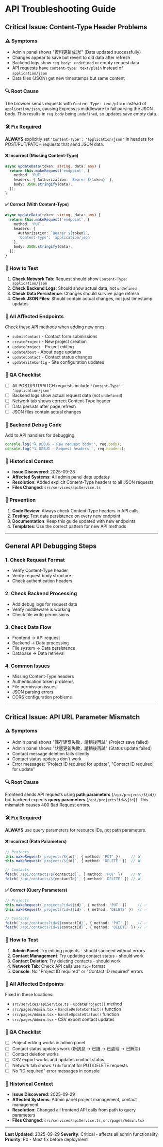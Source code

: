 # API Troubleshooting Guide

## Critical Issue: Content-Type Header Problems

### ⚠️ Symptoms
- Admin panel shows "資料更新成功!" (Data updated successfully)
- Changes appear to save but revert to old data after refresh
- Backend logs show `req.body: undefined` or empty request data
- API requests have `content-type: text/plain` instead of `application/json`
- Data files (JSON) get new timestamps but same content

### 🔍 Root Cause
The browser sends requests with `Content-Type: text/plain` instead of `application/json`, causing Express.js middleware to fail parsing the JSON body. This results in `req.body` being `undefined`, so updates save empty data.

### 🛠️ Fix Required
**ALWAYS** explicitly set `'Content-Type': 'application/json'` in headers for POST/PUT/PATCH requests that send JSON data.

#### ❌ Incorrect (Missing Content-Type)
```typescript
async updateData(token: string, data: any) {
  return this.makeRequest('endpoint', {
    method: 'PUT',
    headers: { Authorization: `Bearer ${token}` },
    body: JSON.stringify(data),
  });
}
```

#### ✅ Correct (With Content-Type)
```typescript
async updateData(token: string, data: any) {
  return this.makeRequest('endpoint', {
    method: 'PUT',
    headers: {
      Authorization: `Bearer ${token}`,
      'Content-Type': 'application/json'
    },
    body: JSON.stringify(data),
  });
}
```

### 🧪 How to Test
1. **Check Network Tab**: Request should show `Content-Type: application/json`
2. **Check Backend Logs**: Should show actual data, not `undefined`
3. **Check Data Persistence**: Changes should survive page refresh
4. **Check JSON Files**: Should contain actual changes, not just timestamp updates

### 🚨 All Affected Endpoints
Check these API methods when adding new ones:
- `submitContact` - Contact form submissions
- `createProject` - New project creation
- `updateProject` - Project editing
- `updateAbout` - About page updates
- `updateContact` - Contact status changes
- `updateSiteConfig` - Site configuration updates

### 📝 QA Checklist
- [ ] All POST/PUT/PATCH requests include `'Content-Type': 'application/json'`
- [ ] Backend logs show actual request data (not `undefined`)
- [ ] Network tab shows correct Content-Type header
- [ ] Data persists after page refresh
- [ ] JSON files contain actual changes

### 🔧 Backend Debug Code
Add to API handlers for debugging:
```javascript
console.log('🔍 DEBUG - Raw request body:', req.body);
console.log('🔍 DEBUG - Request headers:', req.headers);
```

### 📅 Historical Context
- **Issue Discovered**: 2025-09-28
- **Affected Systems**: All admin panel data updates
- **Resolution**: Added explicit Content-Type headers to all JSON requests
- **Files Changed**: `src/services/apiService.ts`

### 🎯 Prevention
1. **Code Review**: Always check Content-Type headers in API calls
2. **Testing**: Test data persistence on every new endpoint
3. **Documentation**: Keep this guide updated with new endpoints
4. **Templates**: Use the correct pattern for new API methods

---

## General API Debugging Steps

### 1. Check Request Format
- Verify Content-Type header
- Verify request body structure
- Check authentication headers

### 2. Check Backend Processing
- Add debug logs for request data
- Verify middleware is working
- Check file write permissions

### 3. Check Data Flow
- Frontend → API request
- Backend → Data processing
- File system → Data persistence
- Database → Data retrieval

### 4. Common Issues
- Missing Content-Type headers
- Authentication token problems
- File permission issues
- JSON parsing errors
- CORS configuration problems

---

## Critical Issue: API URL Parameter Mismatch

### ⚠️ Symptoms
- Admin panel shows "儲存建案失敗，請稍後再試" (Project save failed)
- Admin panel shows "狀態更新失敗，請稍後再試" (Status update failed)
- Contact message deletion fails silently
- Contact status updates don't work
- Error messages: "Project ID required for update", "Contact ID required for update"

### 🔍 Root Cause
Frontend sends API requests using **path parameters** (`/api/projects/${id}`) but backend expects **query parameters** (`/api/projects?id=${id}`). This mismatch causes 400 Bad Request errors.

### 🛠️ Fix Required
**ALWAYS** use query parameters for resource IDs, not path parameters.

#### ❌ Incorrect (Path Parameters)
```typescript
// Projects
this.makeRequest(`projects/${id}`, { method: 'PUT' })     // ❌
this.makeRequest(`projects/${id}`, { method: 'DELETE' })  // ❌

// Contacts
fetch(`/api/contacts/${contactId}`, { method: 'PUT' })    // ❌
fetch(`/api/contacts/${contactId}`, { method: 'DELETE' }) // ❌
```

#### ✅ Correct (Query Parameters)
```typescript
// Projects
this.makeRequest(`projects?id=${id}`, { method: 'PUT' })     // ✅
this.makeRequest(`projects?id=${id}`, { method: 'DELETE' })  // ✅

// Contacts
fetch(`/api/contacts?id=${contactId}`, { method: 'PUT' })    // ✅
fetch(`/api/contacts?id=${contactId}`, { method: 'DELETE' }) // ✅
```

### 🧪 How to Test
1. **Admin Panel**: Try editing projects - should succeed without errors
2. **Contact Management**: Try updating contact status - should work
3. **Contact Deletion**: Try deleting contacts - should work
4. **Network Tab**: Check API calls use `?id=` format
5. **Console**: No "Project ID required" or "Contact ID required" errors

### 🚨 All Affected Endpoints
Fixed in these locations:
- `src/services/apiService.ts` - `updateProject()` method
- `src/pages/Admin.tsx` - `handleDeleteContact()` function
- `src/pages/Admin.tsx` - `handleUpdateStatus()` function
- `src/pages/Admin.tsx` - CSV export contact updates

### 📝 QA Checklist
- [ ] Project editing works in admin panel
- [ ] Contact status updates work (新訊息 → 已讀 → 已處理 → 已解決)
- [ ] Contact deletion works
- [ ] CSV export works and updates contact status
- [ ] Network tab shows `?id=` format for PUT/DELETE requests
- [ ] No "ID required" error messages in console

### 📅 Historical Context
- **Issue Discovered**: 2025-09-29
- **Affected Systems**: Admin panel project management, contact management
- **Resolution**: Changed all frontend API calls from path to query parameters
- **Files Changed**: `src/services/apiService.ts`, `src/pages/Admin.tsx`

---

**Last Updated**: 2025-09-29
**Severity**: Critical - affects all admin functionality
**Priority**: P0 - Must fix before deployment